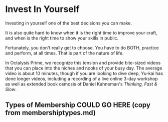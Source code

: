 # Invest In Yourself

Investing in yourself one of the best decisions you can make. 

It is also quite hard to know when it is the right time to improve your craft, and when is the right time to show your skills in public. 

Fortunately, you don't really get to choose. You have to do BOTH, practice and perform, at all times. That is part of the nature of life.

In Octalysis Prime, we recognize this tension and provide bite-sized videos that you can place into the niches and nooks of your busy day. The average video is about 10 minutes, though if you are looking to dive deep, Yu-kai has done longer videos, including a recording of a live online 3-day workshop as well as extended book osmosis of Daniel Kahneman's *Thinking, Fast & Slow*. 


## Types of Membership COULD GO HERE (copy from membershiptypes.md)